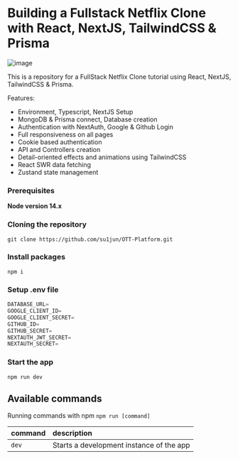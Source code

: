 # Building a Fullstack Netflix Clone with React, NextJS, TailwindCSS & Prisma

![image](https://user-images.githubusercontent.com/23248726/220005380-ede4fb14-0b8d-4582-a063-3cc4beeccfb7.png)

This is a repository for a FullStack Netflix Clone tutorial using React, NextJS, TailwindCSS & Prisma.

Features:

- Environment, Typescript, NextJS Setup
- MongoDB & Prisma connect, Database creation
- Authentication with NextAuth, Google & Github Login
- Full responsiveness on all pages
- Cookie based authentication
- API and Controllers creation
- Detail-oriented effects and animations using TailwindCSS
- React SWR data fetching
- Zustand state management

### Prerequisites

**Node version 14.x**

### Cloning the repository

```shell
git clone https://github.com/su1jun/OTT-Platform.git
```

### Install packages

```shell
npm i
```

### Setup .env file


```js
DATABASE_URL=
GOOGLE_CLIENT_ID=
GOOGLE_CLIENT_SECRET=
GITHUB_ID=
GITHUB_SECRET=
NEXTAUTH_JWT_SECRET=
NEXTAUTH_SECRET=
```

### Start the app

```shell
npm run dev
```

## Available commands

Running commands with npm `npm run [command]`

| command         | description                              |
| :-------------- | :--------------------------------------- |
| `dev`           | Starts a development instance of the app |
